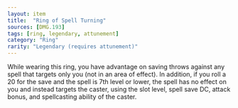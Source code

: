 ```yaml
---
layout: item
title:  "Ring of Spell Turning"
sources: [DMG.193]
tags: [ring, legendary, attunement]
category: "Ring"
rarity: "Legendary (requires attunement)"
---
```


While wearing this ring, you have advantage on saving throws against any spell that targets only you (not in an area of effect). In addition, if you roll a 20 for the save and the spell is 7th level or lower, the spell has no effect on you and instead targets the caster, using the slot level, spell save DC, attack bonus, and spellcasting ability of the caster.